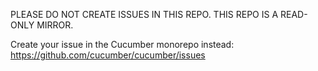 PLEASE DO NOT CREATE ISSUES IN THIS REPO.
THIS REPO IS A READ-ONLY MIRROR.

Create your issue in the Cucumber monorepo instead:
https://github.com/cucumber/cucumber/issues
